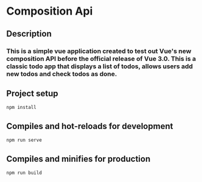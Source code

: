 # Composition Api

## Description

### This is a simple vue application created to test out Vue's new composition API before the official release of Vue 3.0. This is a classic todo app that displays a list of todos, allows users add new todos and check todos as done.

## Project setup

```
npm install
```

## Compiles and hot-reloads for development

```
npm run serve
```

## Compiles and minifies for production

```
npm run build
```
